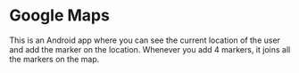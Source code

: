 # Google Maps 

This is an Android app where you can see the current location of the user and add the marker on the location. Whenever you add 4 markers, it joins all the markers on the map.
